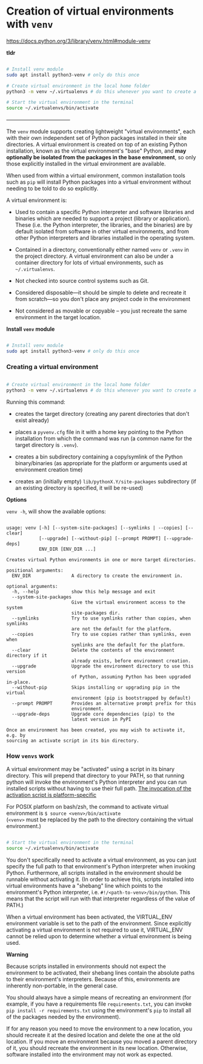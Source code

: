 # Creation of virtual environments with `venv`

https://docs.python.org/3/library/venv.html#module-venv

**tldr**

```Bash

# Install venv module
sudo apt install python3-venv # only do this once

# Create virtual environment in the local home folder
python3 -m venv ~/.virtualenvs # do this whenever you want to create a new one

# Start the virtual environment in the terminal
source ~/.virtualenvs/bin/activate

```

————————————
<!-- ≈≈≈≈≈≈ 12 character line (EM Rule —) ≈≈≈≈ -->

The `venv` module supports creating lightweight "virtual environments", each with their own
independent set of Python packages installed in their site directories. A virtual environment is
created on top of an existing Python installation, known as the virtual environment's "base"
Python, and **may optionally be isolated from the packages in the base environment**, so only those
explicitly installed in the virtual environment are available.

<!-- *** did we isolate from the packages in the base environment? -->

When used from within a virtual environment, common installation tools such as `pip` will install
Python packages into a virtual environment without needing to be told to do so explicitly.

A virtual environment is:

* Used to contain a specific Python interpreter and software libraries and binaries which are needed
  to support a project (library or application). These (i.e. the Python interpreter, the libraries,
  and the binaries) are by default isolated from software in other virtual environments, and from
  other Python interpreters and libraries installed in the operating system.

* Contained in a directory, conventionally either named `venv` or `.venv` in the project directory.
  A virtual environment can also be under a container directory for lots of virtual environments,
  such as `~/.virtualenvs`.

* Not checked into source control systems such as Git.

* Considered disposable—it should be simple to delete and recreate it from scratch—so you don't
  place any project code in the environment

* Not considered as movable or copyable – you just recreate the same environment in the target
  location.

**Install `venv` module**

```Bash

# Install venv module
sudo apt install python3-venv # only do this once

```

### Creating a virtual environment

```Bash

# Create virtual environment in the local home folder
python3 -m venv ~/.virtualenvs # do this whenever you want to create a new one

```

Running this command:

* creates the target directory (creating any parent directories that don't exist already) 

* places a `pyvenv.cfg` file in it with a home key pointing to the Python installation from which
  the command was run (a common name for the target directory is `.venv`).

* creates a bin subdirectory containing a copy/symlink of the Python binary/binaries (as appropriate
  for the platform or arguments used at environment creation time)

* creates an (initially empty) `lib/pythonX.Y/site-packages` subdirectory (if an existing directory
  is specified, it will be re-used)

**Options**

`venv -h`, will show the available options:

```

usage: venv [-h] [--system-site-packages] [--symlinks | --copies] [--clear]
            [--upgrade] [--without-pip] [--prompt PROMPT] [--upgrade-deps]
            ENV_DIR [ENV_DIR ...]

Creates virtual Python environments in one or more target directories.

positional arguments:
  ENV_DIR               A directory to create the environment in.

optional arguments:
  -h, --help            show this help message and exit
  --system-site-packages
                        Give the virtual environment access to the system
                        site-packages dir.
  --symlinks            Try to use symlinks rather than copies, when symlinks
                        are not the default for the platform.
  --copies              Try to use copies rather than symlinks, even when
                        symlinks are the default for the platform.
  --clear               Delete the contents of the environment directory if it
                        already exists, before environment creation.
  --upgrade             Upgrade the environment directory to use this version
                        of Python, assuming Python has been upgraded in-place.
  --without-pip         Skips installing or upgrading pip in the virtual
                        environment (pip is bootstrapped by default)
  --prompt PROMPT       Provides an alternative prompt prefix for this
                        environment.
  --upgrade-deps        Upgrade core dependencies (pip) to the
                        latest version in PyPI

Once an environment has been created, you may wish to activate it, e.g. by
sourcing an activate script in its bin directory.

```

### How `venvs` work

A virtual environment may be "activated" using a script in its binary directory. This will prepend
that directory to your PATH, so that running python will invoke the environment's Python
interpreter and you can run installed scripts without having to use their full path. 
[The invocation of the activation script is platform-specific][table_1]

[table_1]: https://docs.python.org/3/library/venv.html#how-venvs-work

For POSIX platform on bash/zsh, the command to activate virtual environment is
`$ source <venv>/bin/activate`  
(`<venv>` must be replaced by the path to the directory containing the virtual environment.)

```Bash

# Start the virtual environment in the terminal
source ~/.virtualenvs/bin/activate

```

You don't specifically need to activate a virtual environment, as you can just specify the full path
to that environment's Python interpreter when invoking Python. Furthermore, all scripts installed
in the environment should be runnable without activating it. (In order to achieve this, scripts
installed into virtual environments have a "shebang" line which points to the environment's Python
interpreter, i.e. `#!/<path-to-venv>/bin/python`. This means that the script will run with that
interpreter regardless of the value of PATH.)

When a virtual environment has been activated, the VIRTUAL_ENV environment variable is set to the
path of the environment. Since explicitly activating a virtual environment is not required to use
it, VIRTUAL_ENV cannot be relied upon to determine whether a virtual environment is being used.

**Warning**

Because scripts installed in environments should not expect the environment to be activated, their
shebang lines contain the absolute paths to their environment's interpreters. Because of this,
environments are inherently non-portable, in the general case. 

You should always have a simple means of recreating an environment (for example, if you have a
requirements file `requirements.txt`, you can invoke `pip install -r requirements.txt` using the
environment's `pip` to install all of the packages needed by the environment). 

If for any reason you need to move the environment to a new location, you should recreate it at the
desired location and delete the one at the old location. If you move an environment because you
moved a parent directory of it, you should recreate the environment in its new location. Otherwise,
software installed into the environment may not work as expected. 
